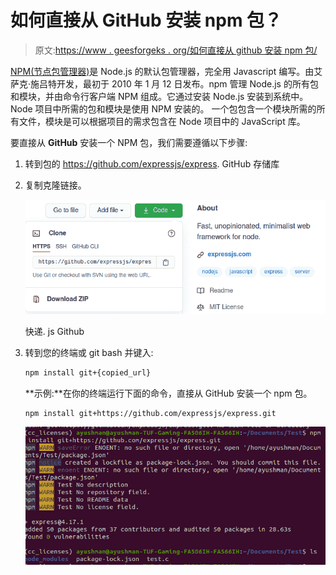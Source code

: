# 如何直接从 GitHub 安装 npm 包？

> 原文:[https://www . geesforgeks . org/如何直接从 github 安装 npm 包/](https://www.geeksforgeeks.org/how-to-install-an-npm-package-directly-from-github/)

[NPM(节点包管理器)](https://www.geeksforgeeks.org/node-js-npm-node-package-manager/)是 Node.js 的默认包管理器，完全用 Javascript 编写。由艾萨克·施吕特开发，最初于 2010 年 1 月 12 日发布。npm 管理 Node.js 的所有包和模块，并由命令行客户端 NPM 组成。它通过安装 Node.js 安装到系统中。Node 项目中所需的包和模块是使用 NPM 安装的。
一个包包含一个模块所需的所有文件，模块是可以根据项目的需求包含在 Node 项目中的 JavaScript 库。

要直接从 **GitHub** 安装一个 NPM 包，我们需要遵循以下步骤:

1.  转到包的 https://github.com/expressjs/express. GitHub 存储库

2.  复制克隆链接。

    ![](img/ce5c77b1f5b9640b8d8518e985302bcd.png)

    快递. js Github

3.  转到您的终端或 git bash 并键入:

    ```html
    npm install git+{copied_url} 
    ```

    **示例:**在你的终端运行下面的命令，直接从 GitHub 安装一个 npm 包。

    ```html
    npm install git+https://github.com/expressjs/express.git
    ```

    ![](img/b58af1d21a2ac33b1b13324f98707574.png)